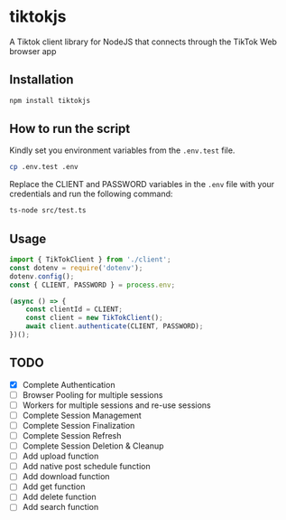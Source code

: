 # tiktokjs
A Tiktok client library for NodeJS that connects through the TikTok Web browser app

## Installation

```bash
npm install tiktokjs
```

## How to run the script

Kindly set you environment variables from the `.env.test` file.
```bash
cp .env.test .env
```

Replace the CLIENT and PASSWORD variables in the `.env` file with your credentials and run the following command:

```bash	
ts-node src/test.ts
```

## Usage
```ts
import { TikTokClient } from './client';
const dotenv = require('dotenv');
dotenv.config();
const { CLIENT, PASSWORD } = process.env;

(async () => {
    const clientId = CLIENT;
    const client = new TikTokClient();
    await client.authenticate(CLIENT, PASSWORD);
})();
```

## TODO
- [x] Complete Authentication
- [ ] Browser Pooling for multiple sessions
- [ ] Workers for multiple sessions and re-use sessions
- [ ] Complete Session Management
- [ ] Complete Session Finalization
- [ ] Complete Session Refresh
- [ ] Complete Session Deletion & Cleanup
- [ ] Add upload function
- [ ] Add native post schedule function
- [ ] Add download function
- [ ] Add get function
- [ ] Add delete function
- [ ] Add search function
